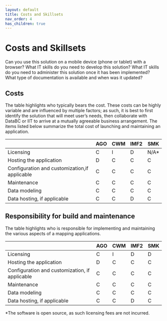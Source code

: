 ```yaml
---
layout: default
title: Costs and Skillsets
nav_order: 4
has_children: true
---
```




# Costs and Skillsets

Can you use this solution on a mobile device (phone or tablet) with a browser?
What IT skills do you need to develop this solution?
What IT skills do you need to administer this solution once it has been implemented?
What type of documentation is available and when was it updated?

## Costs
The table highlights who typically bears the cost. These costs can be highly variable and are influenced by multiple factors; as such, it is best to first identify the solution that will meet user’s needs, then collaborate with DataBC or IIT to arrive at a mutually agreeable business arrangement. The items listed below summarize the total cost of launching and maintaining an application.


|                                              |AGO   | CWM  | IMF2 |SMK  |
|----------------------------------------------|------|------|------|-----|
|Licensing                                     |C     |I     |D     | N/A*|
|Hosting the application                       |D     |C     |C     | C   |
|Configuration and customization,if applicable |C     |C     |C     | C   |
|Maintenance                                   |C     |C     |C     | C   |
|Data modeling                                 |C     |C     |C     | C   | 
|Data hosting, if applicable                   |C     |C     |D     | C   |

## Responsibility for build and maintenance
The table highlights who is responsible for implementing and maintaining the various aspects of a mapping applications.

|                                             |AGO  | CWM | IMF2 |SMK  |
|---------------------------------------------|-----|-----|------|-----|
Licensing                                     |C    | I   |D     | D   |
Hosting the application                       |D    | C   |C     | C   |
Configuration and customization, if applicable|C    | C   |C     | C   |
Maintenance                                   |C    | C   |C     | C   |
Data modeling                                 |C    | C   |C     | C   |
Data hosting, if applicable                   |C    | C   |D     | C   |

*The software is open source, as such licensing fees are not incurred.
